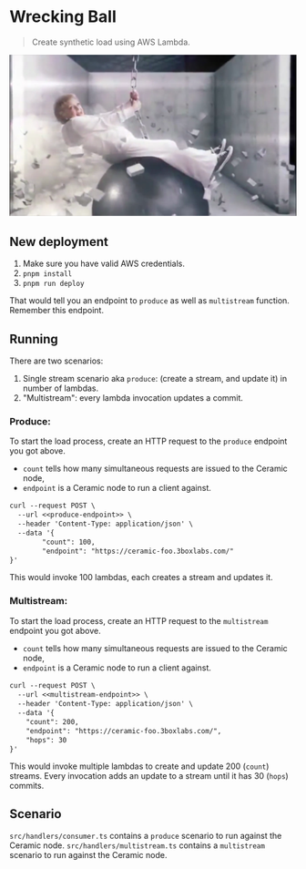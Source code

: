# Wrecking Ball

> Create synthetic load using AWS Lambda.


![Betty White on a Wrecking Ball](./doc/betty.png)


## New deployment

1. Make sure you have valid AWS credentials.
2. `pnpm install`
3. `pnpm run deploy`

That would tell you an endpoint to `produce` as well as `multistream` function. Remember this endpoint.

## Running

There are two scenarios:
1. Single stream scenario aka `produce`: (create a stream, and update it) in number of lambdas.
2. "Multistream": every lambda invocation updates a commit.

### Produce:

To start the load process, create an HTTP request to the `produce` endpoint you got above.
- `count` tells how many simultaneous requests are issued to the Ceramic node,
- `endpoint` is a Ceramic node to run a client against.

```shell
curl --request POST \
  --url <<produce-endpoint>> \
  --header 'Content-Type: application/json' \
  --data '{
        "count": 100,
        "endpoint": "https://ceramic-foo.3boxlabs.com/"
}'
```

This would invoke 100 lambdas, each creates a stream and updates it.

### Multistream:

To start the load process, create an HTTP request to the `multistream` endpoint you got above.
- `count` tells how many simultaneous requests are issued to the Ceramic node,
- `endpoint` is a Ceramic node to run a client against.

```shell
curl --request POST \
  --url <<multistream-endpoint>> \
  --header 'Content-Type: application/json' \
  --data '{
    "count": 200,
    "endpoint": "https://ceramic-foo.3boxlabs.com/",
    "hops": 30
}'
```

This would invoke multiple lambdas to create and update 200 (`count`) streams.
Every invocation adds an update to a stream until it has 30 (`hops`) commits.

## Scenario

`src/handlers/consumer.ts` contains a `produce` scenario to run against the Ceramic node.
`src/handlers/multistream.ts` contains a `multistream` scenario to run against the Ceramic node.
